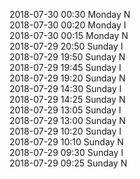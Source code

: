 2018-07-30 00:30 Monday  N  
2018-07-30 00:20 Monday  I  
2018-07-30 00:15 Monday  N  
2018-07-29 20:50 Sunday  I  
2018-07-29 19:50 Sunday  N  
2018-07-29 19:45 Sunday  I  
2018-07-29 19:20 Sunday  N  
2018-07-29 14:30 Sunday  I  
2018-07-29 14:25 Sunday  N  
2018-07-29 13:05 Sunday  I  
2018-07-29 13:00 Sunday  N  
2018-07-29 10:20 Sunday  I  
2018-07-29 10:10 Sunday  N  
2018-07-29 09:30 Sunday  I  
2018-07-29 09:25 Sunday  N  
